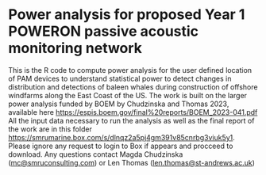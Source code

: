 # Power analysis for proposed Year 1 POWERON passive acoustic monitoring network

This is the R code to compute power analysis for the user defined location of PAM devices to understand statistical power to detect changes in distribution and detections of baleen whales during construction of offshore windfarms along the East Coast of the US. The work is built on the larger power analysis funded by BOEM by Chudzinska and Thomas 2023, available here https://espis.boem.gov/final%20reports/BOEM_2023-041.pdf All the input data necessary to run the analysis as well as the final report of the work are in this folder https://smrumarine.box.com/s/dlnqz2a5pj4gm391v85cnrbg3viuk5y1. Please ignore any request to login to Box if appears and procceed to download. Any questions contact Magda Chudzinska (mc@smruconsulting.com) or Len Thomas (len.thomas@st-andrews.ac.uk)
